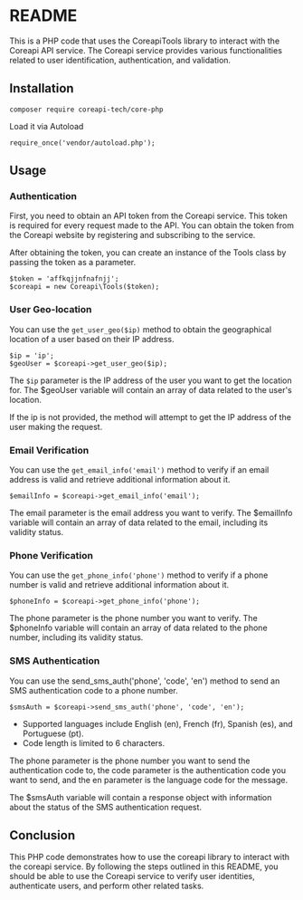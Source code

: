 # README

This is a PHP code that uses the CoreapiTools library to interact with the Coreapi API service. The Coreapi service provides various functionalities related to user identification, authentication, and validation.

## Installation

```
composer require coreapi-tech/core-php
```

Load it via Autoload

```
require_once('vendor/autoload.php');
```

## Usage

### Authentication

First, you need to obtain an API token from the Coreapi service. This token is required for every request made to the API. You can obtain the token from the Coreapi website by registering and subscribing to the service.

After obtaining the token, you can create an instance of the Tools class by passing the token as a parameter.


```
$token = 'affkqjjnfnafnjj';
$coreapi = new Coreapi\Tools($token);
```

### User Geo-location

You can use the `get_user_geo($ip)` method to obtain the geographical location of a user based on their IP address.

```
$ip = 'ip';
$geoUser = $coreapi->get_user_geo($ip);
```

The `$ip` parameter is the IP address of the user you want to get the location for. The $geoUser variable will contain an array of data related to the user's location.

If the ip is not provided, the method will attempt to get the IP address of the user making the request.

### Email Verification

You can use the `get_email_info('email')` method to verify if an email address is valid and retrieve additional information about it.

```
$emailInfo = $coreapi->get_email_info('email');
```




The email parameter is the email address you want to verify. The $emailInfo variable will contain an array of data related to the email, including its validity status.

### Phone Verification

You can use the `get_phone_info('phone')` method to verify if a phone number is valid and retrieve additional information about it.

```
$phoneInfo = $coreapi->get_phone_info('phone');
```

The phone parameter is the phone number you want to verify. The $phoneInfo variable will contain an array of data related to the phone number, including its validity status.

### SMS Authentication

You can use the send_sms_auth('phone', 'code', 'en') method to send an SMS authentication code to a phone number.

```
$smsAuth = $coreapi->send_sms_auth('phone', 'code', 'en');
```

- Supported languages include English (en), French (fr), Spanish (es), and Portuguese (pt).
- Code length is limited to 6 characters.

The phone parameter is the phone number you want to send the authentication code to, the code parameter is the authentication code you want to send, and the en parameter is the language code for the message.

The $smsAuth variable will contain a response object with information about the status of the SMS authentication request.

## Conclusion
This PHP code demonstrates how to use the coreapi library to interact with the coreapi service. By following the steps outlined in this README, you should be able to use the Coreapi service to verify user identities, authenticate users, and perform other related tasks.